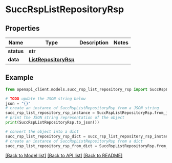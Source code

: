 # SuccRspListRepositoryRsp


## Properties

Name | Type | Description | Notes
------------ | ------------- | ------------- | -------------
**status** | **str** |  | 
**data** | [**ListRepositoryRsp**](ListRepositoryRsp.md) |  | 

## Example

```python
from openapi_client.models.succ_rsp_list_repository_rsp import SuccRspListRepositoryRsp

# TODO update the JSON string below
json = "{}"
# create an instance of SuccRspListRepositoryRsp from a JSON string
succ_rsp_list_repository_rsp_instance = SuccRspListRepositoryRsp.from_json(json)
# print the JSON string representation of the object
print(SuccRspListRepositoryRsp.to_json())

# convert the object into a dict
succ_rsp_list_repository_rsp_dict = succ_rsp_list_repository_rsp_instance.to_dict()
# create an instance of SuccRspListRepositoryRsp from a dict
succ_rsp_list_repository_rsp_from_dict = SuccRspListRepositoryRsp.from_dict(succ_rsp_list_repository_rsp_dict)
```
[[Back to Model list]](../README.md#documentation-for-models) [[Back to API list]](../README.md#documentation-for-api-endpoints) [[Back to README]](../README.md)


